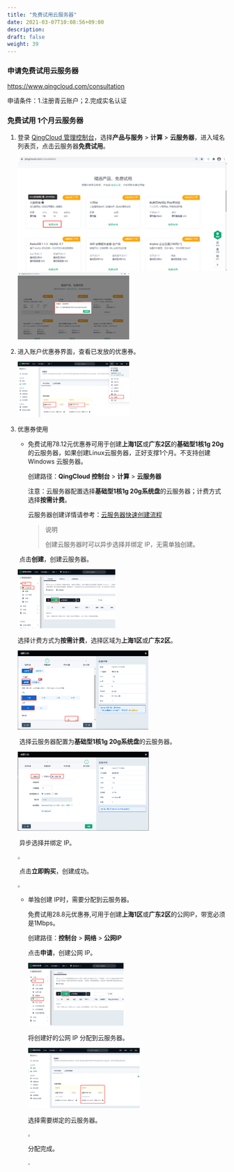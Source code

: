 ```yaml
---
title: "免费试用云服务器"
date: 2021-03-07T10:08:56+09:00
description:
draft: false
weight: 39
---
```


### 申请免费试用云服务器

https://www.qingcloud.com/consultation

申请条件：1.注册青云账户；2.完成实名认证

### 免费试用 1个月云服务器

1. 登录 [QingCloud 管理控制台](https://console.qingcloud.com/login)，选择**产品与服务** > **计算** > **云服务器**，进入域名列表页，点击云服务器**免费试用**。

   <img src="../../_images/free-instance-1.png" style="zoom:50%;" />

   <img src="../../_images/free-instance-2.png" style="zoom:25%;" />

2. 进入账户优惠券界面，查看已发放的优惠券。

   <img src="../../_images/free-instance-3.png" style="zoom:25%;" />

3. 优惠券使用

   - 免费试用78.12元优惠券可用于创建**上海1区**或**广东2区**的**基础型1核1g 20g**的云服务器，如果创建Linux云服务器，正好支撑1个月。不支持创建 Windows 云服务器。

     创建路径：**QingCloud 控制台** > **计算** > **云服务器**

     注意：云服务器配置选择**基础型1核1g 20g系统盘**的云服务器；计费方式选择**按需计费**。

     云服务器创建详情请参考：[云服务器快速创建流程](/compute/vm/quickstart/create_vm/)

     >说明
     >
     >创建云服务器时可以异步选择并绑定 IP，无需单独创建。


   ​		点击**创建**，创建云服务器。

   ​		<img src="../../_images/free-instance-5.png" style="zoom:25%;" />

   ​	 	选择计费方式为**按需计费**，选择区域为**上海1区**或**广东2区**。

   ​		<img src="../../_images/free-instance-6.png" style="zoom:30%;" />

   ​		选择云服务器配置为**基础型1核1g 20g系统盘**的云服务器。

   ​		<img src="../../_images/free-instance-7.png" style="zoom:30%;" />

   ​		 异步选择并绑定 IP。	

   ​	<img src="../../_images/free-instance-12.png" style="zoom:30%;" />

   ​		点击**立即购买**，创建成功。

   ​		<img src="../../_images/free-instance-9.png" style="zoom:30%;" />

   - 单独创建 IP时，需要分配到云服务器。

     免费试用28.8元优惠券,可用于创建**上海1区**或**广东2区**的公网IP，带宽必须是1Mbps。

     创建路径：**控制台** > **网络** > **公网IP**

     点击**申请**，创建公网 IP。

     <img src="../../_images/free-instance-4.png" style="zoom:25%;" />

     将创建好的公网 IP 分配到云服务器。

     <img src="../../_images/free-instance-8.png" style="zoom:25%;" />

     选择需要绑定的云服务器。

     <img src="../../_images/free-instance-10.png" style="zoom:30%;" />

     分配完成。

     <img src="../../_images/free-instance-11.png" style="zoom:25%;" />



